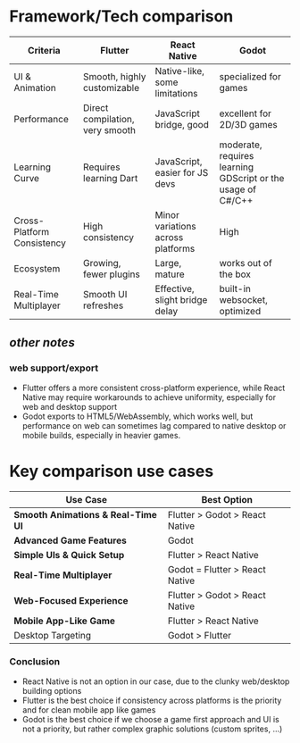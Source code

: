 # Framework/Tech comparison
|Criteria|Flutter|React Native|Godot|
|---------|----------|------------------|---------|
|UI & Animation | Smooth, highly customizable |Native-like, some limitations | specialized for games |
|Performance| Direct compilation, very smooth | 	JavaScript bridge, good | excellent for 2D/3D games | 
|Learning Curve| Requires learning Dart |	JavaScript, easier for JS devs | moderate, requires learning GDScript or the usage of C#/C++
|Cross-Platform Consistency| High consistency|	Minor variations across platforms | High
|Ecosystem|	Growing, fewer plugins | Large, mature |works out of the box
|Real-Time Multiplayer | Smooth UI refreshes |Effective, slight bridge delay | built-in websocket, optimized

## _other notes_ ## 
### web support/export ## 
- Flutter offers a more consistent cross-platform experience, while React Native may require workarounds to achieve uniformity, especially for web and desktop support
- Godot exports to HTML5/WebAssembly, which works well, but performance on web can sometimes lag compared to native desktop or mobile builds, especially in heavier games.


# Key comparison use cases 
| Use Case | Best Option |
| ----------|-----------|
| **Smooth Animations & Real-Time UI** | Flutter > Godot > React Native |
| **Advanced Game Features** | Godot
| **Simple UIs & Quick Setup** | Flutter > React Native
**Real-Time Multiplayer** |	Godot = Flutter > React Native |
**Web-Focused Experience** | Flutter > Godot > React Native
**Mobile App-Like Game** | Flutter > React Native
Desktop Targeting |Godot > Flutter


### Conclusion ###
- React Native is not an option in our case, due to the clunky web/desktop building options
- Flutter is the best choice if consistency across platforms is the priority and for clean mobile app like games
- Godot is the best choice if we choose a game first approach and UI is not a priority, but rather complex graphic solutions (custom sprites, ...)



